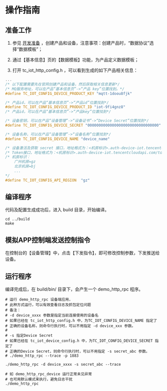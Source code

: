 # 操作指南
## 准备工作
1. 参见 [开发准备](https://github.com/tencentyun/tencent-cloud-iotsuite-embedded-c/blob/master/README.md) ，创建产品和设备，注意事项：创建产品时，“数据协议”选择“数据模板”；
2. 通过【基本信息】页的【数据模板】功能，为产品定义数据模板；

3. 打开 tc_iot_http_config.h ，可以看到生成的如下产品相关信息：
```c
...
/* 以下配置需要先在官网创建产品和设备，然后获取相关信息更新*/
/* MQ服务地址，可以在产品“基本信息页”->“产品 key”位置找到。*/
#define TC_IOT_CONFIG_DEVICE_PRODUCT_KEY "mqtt-1doou8fjk"

/* 产品id，可以在产品“基本信息页”->“产品id”位置找到*/
#define TC_IOT_CONFIG_DEVICE_PRODUCT_ID "iot-9fi4gnz8"
/* 产品id，可以在产品“基本信息页”->“产品key”位置找到*/

/* 设备密钥，可以在产品“设备管理”->“设备证书”->“Device Secret”位置找到*/
#define TC_IOT_CONFIG_DEVICE_SECRET "00000000000000000000000000000000"

/* 设备名称，可以在产品“设备管理”->“设备名称”位置找到*/
#define TC_IOT_CONFIG_DEVICE_NAME "device_name"

/* 设备激活及获取 secret 接口，地址格式为：<机房标识>.auth-device-iot.tencentcloudapi.com/secret */
/* Token接口，地址格式为：<机房标识>.auth-device-iot.tencentcloudapi.com/token */
/* 机房标识：
    广州机房=gz
    北京机房=bj
    ...
*/
#define TC_IOT_CONFIG_API_REGION  "gz"

```

## 编译程序
代码及配置生成成功后，进入 build 目录，开始编译。

```shell
cd ../build
make
```

## 模拟APP控制端发送控制指令
在控制台的【设备管理】中，点击【下发指令】，即可修改控制参数，下发推送给设备。

## 运行程序
编译完成后，在 build/bin/ 目录下，会产生一个 demo_http_rpc 程序。

```shell
# 运行 demo_http_rpc 设备端应用，
# 此种方式运行，可以有效查看日志及抓包定位问题
# 备注：
# -d device_xxxx 参数是指定当前连接使用的设备名
# 如果已经在 tc_iot_http_config.h 中，为TC_IOT_CONFIG_DEVICE_NAME 指定了
# 正确的设备名称，则命令行执行时，可以不用指定 -d device_xxx 参数。
#
# -s 指定Device Secret
# 如果已经在 tc_iot_device_config.h 中，为TC_IOT_CONFIG_DEVICE_SECRET 指定了
# 正确的Device Secret，则命令行执行时，可以不用指定 -s secret_abc 参数。
# ./demo_http_rpc --trace -p 1883

./demo_http_rpc -d device_xxxx -s secret_abc --trace

# 如 demo_http_rpc_device 运行正常未见异常
# 也可用默认模式来执行，避免日志干扰
./demo_http_rpc

```


